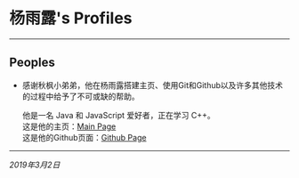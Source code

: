 # 杨雨露's Profiles
---
## Peoples
- 感谢秋枫小弟弟，他在杨雨露搭建主页、使用Git和Github以及许多其他技术的过程中给予了不可或缺的帮助。<br>

  他是一名 Java 和 JavaScript 爱好者，正在学习 C++。<br>这是他的主页：[Main Page][]<br>这是他的Github页面：[Github Page][]

  

  

  [Main Page]:https://qiufeng54321.github.io
  [Github Page]: https://github.com/qiufeng54321





---

*2019年3月2日*

<script src="/assets/common.js"></script>

<script>
    cleanPage();
</script>

